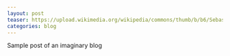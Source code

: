 ```yaml
---
layout: post
teaser: https://upload.wikimedia.org/wikipedia/commons/thumb/b/b6/Sebastiano_Ricci_002.jpg/1280px-Sebastiano_Ricci_002.jpg
categories: blog
---
```


Sample post of an imaginary blog